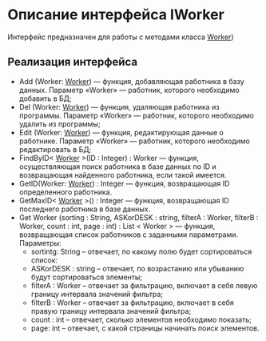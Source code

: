 # Описание интерфейса IWorker

Интерфейс предназначен для работы с методами класса [Worker](https://github.com/Veselyaskin99/README/blob/main/Worker.md))
## Реализация интерфейса

- Add (Worker: [Worker](https://github.com/Veselyaskin99/README/blob/main/Worker.md)) — функция, добавляющая работника в базу данных. Параметр «Worker» — работник, которого необходимо добавить в БД;
- Del (Worker: [Worker](https://github.com/Veselyaskin99/README/blob/main/Worker.md)) — функция, удаляющая работника из программы. Параметр «Worker» — работник, которого необходимо удалить из программы;
- Edit (Worker: [Worker](https://github.com/Veselyaskin99/README/blob/main/Worker.md)) — функция, редактирующая данные о работнике. Параметр «Worker» — работник, которого необходимо редактировать в БД;
- FindByID< [Worker](https://github.com/Veselyaskin99/README/blob/main/Worker.md) >(ID : Integer) : Worker — функция, осуществляющая поиск работника в базе данных по ID и возвращающая найденного работника, если такой имеется. 
- GetID(Worker: [Worker](https://github.com/Veselyaskin99/README/blob/main/Worker.md)) : Integer — функция, возвращающая ID определенного работника. 
- GetMaxID< [Worker](https://github.com/Veselyaskin99/README/blob/main/Worker.md) >() : Integer — функция, возвращающая ID последнего работника в базе данных.
- Get Worker (sorting : String, ASKorDESK : string, filterA : Worker, filterB : Worker, count : int, page : int) : List < Worker > — функция, возвращающая список работников с заданными параметрами. Параметры: 
   - sortintg: String – отвечает, по какому полю будет сортироваться список:
   - ASKorDESK : string – отвечает, по возрастанию или убыванию будут сортироваться элементы;
   - filterA : Worker – отвечает за фильтрацию, включает в себя левую границу интервала значений фильтра;
   - filterB : Worker – отвечает за фильтрацию, включает в себя правую границу интервала значений фильтра; 
   - count : int – отвечает, сколько элементов необходимо показать;
   - page: int – отвечает, с какой страницы начинать поиск элементов.
